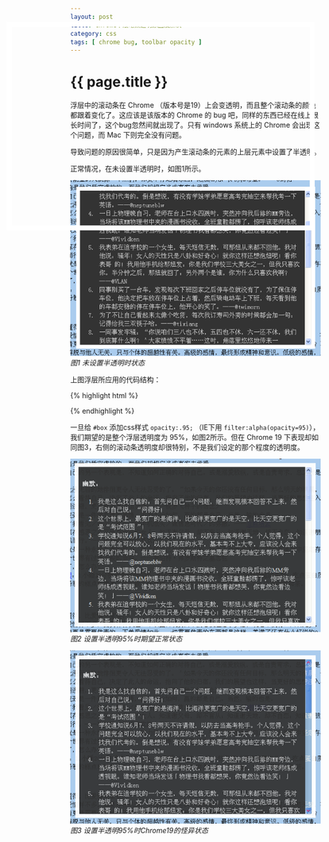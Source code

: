 ```yaml
---
layout: post
title: Chrome中滚动条透明原因及解决
category: css
tags: [ chrome bug, toolbar opacity ]
---
```


{{ page.title }}
================

浮层中的滚动条在 Chrome （版本号是19）上会变透明，而且整个滚动条的颜色都跟着变化了。这应该是该版本的 Chrome 的 bug 吧，同样的东西已经在线上很长时间了，这个bug忽然间就出现了。只有 windows 系统上的 Chrome 会出现这个问题，而 Mac 下则完全没有问题。

导致问题的原因很简单，只是因为产生滚动条的元素的上层元素中设置了半透明。

正常情况，在未设置半透明时，如图1所示。

![图1 未设置半透明时状态](/i/2012-6-11-01.png) <br/> *图1 未设置半透明时状态*

上图浮层所应用的代码结构：

{% highlight html %}
<style type="text/css">
#box{
	position:absolute; top:100px; left:100px;
	width:600px; height:400px;
	overflow:auto;
	border:10px solid #fff;
}
#article{
	background:#333; color:#ddd; line-height:1.4;
}
</style>

<div id="box">
	<div id="article">
		<!--足够多的正文内容-->
	</div>
</div>
{% endhighlight %}

一旦给 `#box` 添加css样式 `opacity:.95;` （IE下用 `filter:alpha(opacity=95)`），我们期望的是整个浮层透明度为 95%，如图2所示。但在 Chrome 19 下表现却如同图3，右侧的滚动条透明度却很特别，不是我们设定的那个程度的透明度。

![图2 设置半透明95%时期望正常状态](/i/2012-6-11-03.png) <br/> *图2 设置半透明95%时期望正常状态*

![图3 设置半透明95%时Chrome19的怪异状态](/i/2012-6-11-02.png) <br/> *图3 设置半透明95%时Chrome19的怪异状态*

